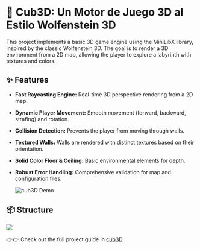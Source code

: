 
# 🚀 Cub3D: Un Motor de Juego 3D al Estilo Wolfenstein 3D

This project implements a basic 3D game engine using the MiniLibX library, inspired by the classic Wolfenstein 3D. The goal is to render a 3D environment from a 2D map, allowing the player to explore a labyrinth with textures and colors.

## ✨ Features
* **Fast Raycasting Engine:** Real-time 3D perspective rendering from a 2D map.

* **Dynamic Player Movement:** Smooth movement (forward, backward, strafing) and rotation.

* **Collision Detection:** Prevents the player from moving through walls.

* **Textured Walls:** Walls are rendered with distinct textures based on their orientation.

* **Solid Color Floor & Ceiling:** Basic environmental elements for depth.

* **Robust Error Handling:** Comprehensive validation for map and configuration files.

  ![cub3D Demo](https://github.com/miparis/cub3D/blob/main/cub3d.png)

## 📦 Structure
  ![](https://myoctocat.com/assets/images/base-octocat.svg)

👉👉 Check out the full project guide in [cub3D](https://app.gitbook.com/o/xcgqfjOLbGMBmRoxBpKN/s/mpwNHCX9uVOBsbGP4A25/)
